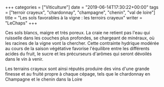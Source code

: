 +++
categories = ["Viticulture"]
date = "2019-06-14T17:30:22+00:00"
tags = ["terroir crayeux", "chardonnay", "champagne", "chenin", "val de loire"]
title = "Les sols favorables à la vigne : les terroirs crayeux"
writer = "LeChaps"
+++

Ces sols blancs, maigre et très poreux. La craie ne retient pas l'eau qui ruisselle dans les couches plus profondes, se chargeant de minéraux, où les racines de la vigne vont la chercher. Cette contrainte hydrique modérée au cours de la saison végétative favorise l'équilibre entre les différents acides du fruit, le sucre et les précurseurs d'arômes qui seront dévoilés dans le vin à venir.  

Les terrains crayeux sont ainsi réputés produire des vins d'une grande finesse et au fruité propre à chaque cépage, tels que le chardonnay en Champagne et le chenin dans la Loire
